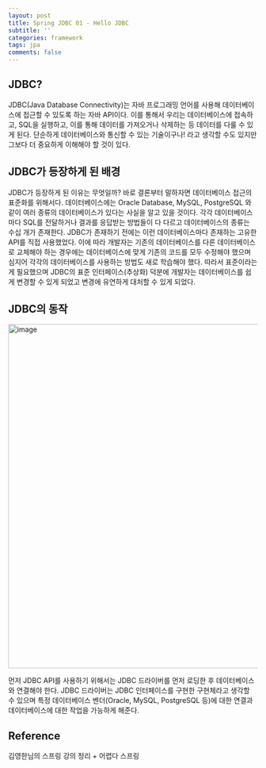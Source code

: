 ```yaml
---
layout: post
title: Spring JDBC 01 - Hello JDBC
subtitle: ''
categories: framework
tags: jpa
comments: false
---
```


## JDBC?

JDBC(Java Database Connectivity)는 자바 프로그래밍 언어를 사용해 데이터베이스에 접근할 수 있도록 하는 자바 API이다. 
이를 통해서 우리는 데이터베이스에 접속하고, SQL을 실행하고, 이를 통해 데이터를 가져오거나 삭제하는 등 데이터를 다룰 수 있게 된다. 
단순하게 데이터베이스와 통신할 수 있는 기술이구나! 라고 생각할 수도 있지만 그보다 더 중요하게 이해해야 할 것이 있다.

## **JDBC가 등장하게 된 배경**

JDBC가 등장하게 된 이유는 무엇일까? 바로 결론부터 말하자면 데이터베이스 접근의 표준화를 위해서다.
데이터베이스에는 Oracle Database, MySQL, PostgreSQL 와 같이 여러 종류의 데이터베이스가 있다는 사실을 알고 있을 것이다.
각각 데이터베이스마다 SQL를 전달하거나 결과를 응답받는 방법들이 다 다르고 데이터베이스의 종류는 수십 개가 존재한다.
JDBC가 존재하기 전에는 이런 데이터베이스마다 존재하는 고유한 API를 직접 사용했었다.
이에 따라 개발자는 기존의 데이터베이스를 다른 데이터베이스로 교체해야 하는 경우에는 데이터베이스에 맞게 기존의 코드를 모두 수정해야 했으며 심지어 각각의 데이터베이스를 사용하는 방법도 새로 학습해야 했다.
따라서 표준이라는 게 필요했으며 JDBC의 표준 인터페이스(추상화) 덕분에 개발자는 데이터베이스를 쉽게 변경할 수 있게 되었고 변경에 유연하게 대처할 수 있게 되었다.

## JDBC의 동작

<img width="694" alt="image" src="https://github.com/user-attachments/assets/a04667af-ff21-49a0-a5e3-0eff24d53044">

먼저 JDBC API를 사용하기 위해서는 JDBC 드라이버를 먼저 로딩한 후 데이터베이스와 연결해야 한다.
JDBC 드라이버는 JDBC 인터페이스를 구현한 구현체라고 생각할 수 있으며
특정 데이터베이스 벤더(Oracle, MySQL, PostgreSQL 등)에 대한 연결과 데이터베이스에 대한 작업을 가능하게 해준다.

## Reference

김영한님의 스프링 강의 정리 + 어렵다 스프링